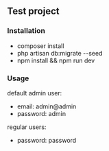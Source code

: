 ## Test project

### Installation

- composer install 
- php artisan db:migrate --seed
- npm install && npm run dev

### Usage
default admin user:
- email: admin@admin
- password: admin

regular users:
- password: password
